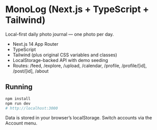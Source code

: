# MonoLog (Next.js + TypeScript + Tailwind)

Local-first daily photo journal — one photo per day.

- Next.js 14 App Router
- TypeScript
- Tailwind (plus original CSS variables and classes)
- LocalStorage-backed API with demo seeding
- Routes: /feed, /explore, /upload, /calendar, /profile, /profile/[id], /post/[id], /about

## Running

```bash
npm install
npm run dev
# http://localhost:3000
```

Data is stored in your browser’s localStorage. Switch accounts via the Account menu.
